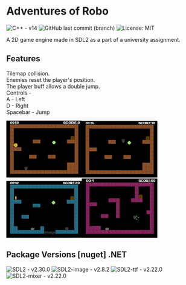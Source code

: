 # Adventures of Robo
![C++ - v14](https://img.shields.io/badge/C++_v14-00599C?logo=Cplusplus)
![GitHub last commit (branch)](https://img.shields.io/github/last-commit/TxbiG/Adventures-of-robo?style=flat&color=578B34)
![License: MIT](https://img.shields.io/badge/License_MIT-578B34)

A 2D game engine made in SDL2 as a part of a university assignment.

## Features
Tilemap collision.  
Enemies reset the player's position.  
The player buff allows a double jump.  
Controls -  
A - Left  
D - Right  
Spacebar - Jump
  

<img width=200px src="img/Image2.png" /><img width=200px src="img/Image3.png" /><img width=200px src="img/Image4.png" /><img width=200px src="img/Image1.png" />

## Package Versions [nuget] .NET
![SDL2 - v2.30.0](https://img.shields.io/badge/SDL2_v2.30.0-2C4F7C)
![SDL2-image - v2.8.2](https://img.shields.io/badge/SDL2_image_v2.8.2-2C4F7C)
![SDL2-ttf - v2.22.0](https://img.shields.io/badge/SDL2_ttf_v2.22.0-2C4F7C)
![SDL2-mixer - v2.22.0](https://img.shields.io/badge/SDL2_mixer_v2.8.2-2C4F7C)
